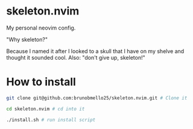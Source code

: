 # skeleton.nvim

My personal neovim config.

"Why skeleton?"

Because I named it after I looked to a skull that I have on my shelve and thought it sounded cool. Also: "don't give up, skeleton!"

# How to install

```bash
git clone git@github.com:brunobmello25/skeleton.nvim.git # Clone it

cd skeleton.nvim # cd into it

./install.sh # run install script
